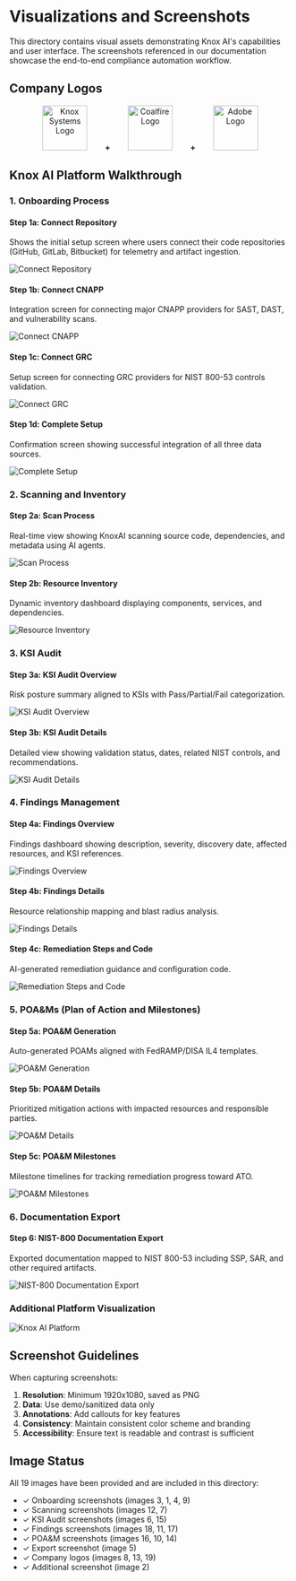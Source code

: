 # Visualizations and Screenshots

This directory contains visual assets demonstrating Knox AI's capabilities and user interface. The screenshots referenced in our documentation showcase the end-to-end compliance automation workflow.

## Company Logos

<div align="center">
  <img src="image8.png" alt="Knox Systems Logo" title="Knox Systems, Inc." height="80" />
  &nbsp;&nbsp;&nbsp;&nbsp;&nbsp;&nbsp;
  <b>+</b>
  &nbsp;&nbsp;&nbsp;&nbsp;&nbsp;&nbsp;
  <img src="image13.png" alt="Coalfire Logo" title="Coalfire Systems, Inc." height="80" />
  &nbsp;&nbsp;&nbsp;&nbsp;&nbsp;&nbsp;
  <b>+</b>
  &nbsp;&nbsp;&nbsp;&nbsp;&nbsp;&nbsp;
  <img src="image19.png" alt="Adobe Logo" title="Adobe, Inc." height="80" />
</div>

## Knox AI Platform Walkthrough

### 1. Onboarding Process

#### Step 1a: Connect Repository
Shows the initial setup screen where users connect their code repositories (GitHub, GitLab, Bitbucket) for telemetry and artifact ingestion.

![Connect Repository](image3.png "Connect Repository")

#### Step 1b: Connect CNAPP
Integration screen for connecting major CNAPP providers for SAST, DAST, and vulnerability scans.

![Connect CNAPP](image1.png "Connect CNAPP")

#### Step 1c: Connect GRC
Setup screen for connecting GRC providers for NIST 800-53 controls validation.

![Connect GRC](image4.png "Connect GRC")

#### Step 1d: Complete Setup
Confirmation screen showing successful integration of all three data sources.

![Complete Setup](image9.png "Complete Setup")

### 2. Scanning and Inventory

#### Step 2a: Scan Process
Real-time view showing KnoxAI scanning source code, dependencies, and metadata using AI agents.

![Scan Process](image12.png "Scan Process")

#### Step 2b: Resource Inventory
Dynamic inventory dashboard displaying components, services, and dependencies.

![Resource Inventory](image7.png "Resource Inventory")

### 3. KSI Audit

#### Step 3a: KSI Audit Overview
Risk posture summary aligned to KSIs with Pass/Partial/Fail categorization.

![KSI Audit Overview](image6.png "KSI Audit Overview")

#### Step 3b: KSI Audit Details
Detailed view showing validation status, dates, related NIST controls, and recommendations.

![KSI Audit Details](image15.png "KSI Audit Details")

### 4. Findings Management

#### Step 4a: Findings Overview
Findings dashboard showing description, severity, discovery date, affected resources, and KSI references.

![Findings Overview](image18.png "Findings Overview")

#### Step 4b: Findings Details
Resource relationship mapping and blast radius analysis.

![Findings Details](image11.png "Findings Details")

#### Step 4c: Remediation Steps and Code
AI-generated remediation guidance and configuration code.

![Remediation Steps and Code](image17.png "Remediation Steps and Code")

### 5. POA&Ms (Plan of Action and Milestones)

#### Step 5a: POA&M Generation
Auto-generated POAMs aligned with FedRAMP/DISA IL4 templates.

![POA&M Generation](image16.png "POA&M Generation")

#### Step 5b: POA&M Details
Prioritized mitigation actions with impacted resources and responsible parties.

![POA&M Details](image10.png "POA&M Details")

#### Step 5c: POA&M Milestones
Milestone timelines for tracking remediation progress toward ATO.

![POA&M Milestones](image14.png "POA&M Milestones")

### 6. Documentation Export

#### Step 6: NIST-800 Documentation Export
Exported documentation mapped to NIST 800-53 including SSP, SAR, and other required artifacts.

![NIST-800 Documentation Export](image5.png "NIST-800 Documentation Export")

### Additional Platform Visualization

![Knox AI Platform](image2.png "Knox AI Platform Additional View")

## Screenshot Guidelines

When capturing screenshots:

1. **Resolution**: Minimum 1920x1080, saved as PNG
2. **Data**: Use demo/sanitized data only
3. **Annotations**: Add callouts for key features
4. **Consistency**: Maintain consistent color scheme and branding
5. **Accessibility**: Ensure text is readable and contrast is sufficient

## Image Status

All 19 images have been provided and are included in this directory:
- ✓ Onboarding screenshots (images 3, 1, 4, 9)
- ✓ Scanning screenshots (images 12, 7)
- ✓ KSI Audit screenshots (images 6, 15)
- ✓ Findings screenshots (images 18, 11, 17)
- ✓ POA&M screenshots (images 16, 10, 14)
- ✓ Export screenshot (image 5)
- ✓ Company logos (images 8, 13, 19)
- ✓ Additional screenshot (image 2)